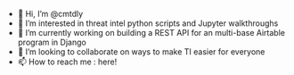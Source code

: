 - 👋 Hi, I’m @cmtdly
- 👀 I’m interested in threat intel python scripts and Jupyter walkthroughs
- 🌱 I’m currently working on building a REST API for an multi-base Airtable program in Django
- 💞️ I’m looking to collaborate on ways to make TI easier for everyone
- 📫 How to reach me : here!

<!---
cmtdly/cmtdly is a ✨ special ✨ repository because its `README.md` (this file) appears on your GitHub profile.
You can click the Preview link to take a look at your changes.
--->
